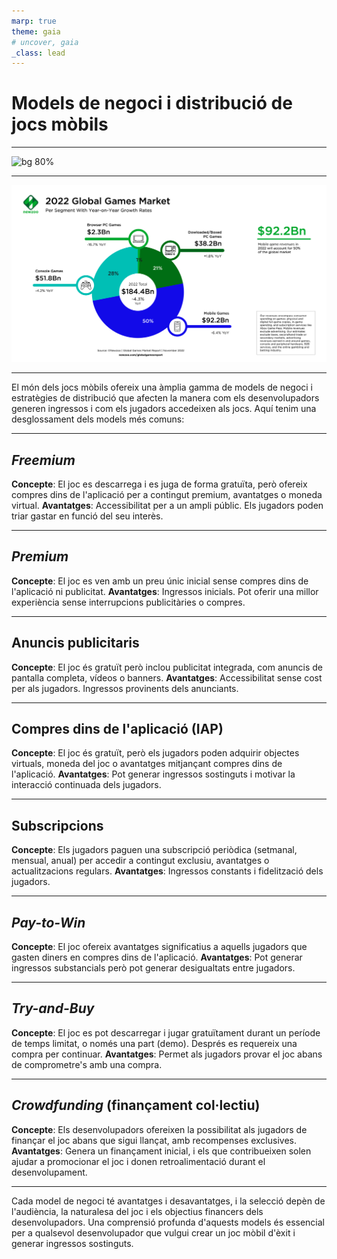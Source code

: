 ```yaml
---
marp: true
theme: gaia
# uncover, gaia
_class: lead
---
```


<!-- _class: invert -->

# Models de negoci i distribució de jocs mòbils

---

![bg 80%](https://starloopstudios.com/wp-content/uploads/2021/04/gaming-platforms-01-1024x723.jpg)

---

![bg](Newzoo_Global-Games-Market-per-Segment_Nov-2022.webp)

---

El món dels jocs mòbils ofereix una àmplia gamma de models de negoci i estratègies de distribució que afecten la manera com els desenvolupadors generen ingressos i com els jugadors accedeixen als jocs. Aquí tenim una desglossament dels models més comuns:

---

## _Freemium_

**Concepte**: El joc es descarrega i es juga de forma gratuïta, però ofereix compres dins de l'aplicació per a contingut premium, avantatges o moneda virtual.
**Avantatges**: Accessibilitat per a un ampli públic. Els jugadors poden triar gastar en funció del seu interès.


---

## _Premium_

**Concepte**: El joc es ven amb un preu únic inicial sense compres dins de l'aplicació ni publicitat.
**Avantatges**: Ingressos inicials. Pot oferir una millor experiència sense interrupcions publicitàries o compres.

---

## Anuncis publicitaris

**Concepte**: El joc és gratuït però inclou publicitat integrada, com anuncis de pantalla completa, vídeos o banners.
**Avantatges**: Accessibilitat sense cost per als jugadors. Ingressos provinents dels anunciants.


---

## Compres dins de l'aplicació (IAP)

**Concepte**: El joc és gratuït, però els jugadors poden adquirir objectes virtuals, moneda del joc o avantatges mitjançant compres dins de l'aplicació.
**Avantatges**: Pot generar ingressos sostinguts i motivar la interacció continuada dels jugadors.

---

## Subscripcions

**Concepte**: Els jugadors paguen una subscripció periòdica (setmanal, mensual, anual) per accedir a contingut exclusiu, avantatges o actualitzacions regulars.
**Avantatges**: Ingressos constants i fidelització dels jugadors.

---

## _Pay-to-Win_

**Concepte**: El joc ofereix avantatges significatius a aquells jugadors que gasten diners en compres dins de l'aplicació.
**Avantatges**: Pot generar ingressos substancials però pot generar desigualtats entre jugadors.


---

## _Try-and-Buy_

**Concepte**: El joc es pot descarregar i jugar gratuïtament durant un període de temps limitat, o només una part (demo). Després es requereix una compra per continuar.
**Avantatges**: Permet als jugadors provar el joc abans de comprometre's amb una compra.

---

## _Crowdfunding_ (finançament col·lectiu)

**Concepte**: Els desenvolupadors ofereixen la possibilitat als jugadors de finançar el joc abans que sigui llançat, amb recompenses exclusives.
**Avantatges**: Genera un finançament inicial, i els que contribueixen solen ajudar a promocionar el joc i donen retroalimentació durant el desenvolupament.


----

Cada model de negoci té avantatges i desavantatges, i la selecció depèn de l'audiència, la naturalesa del joc i els objectius financers dels desenvolupadors. Una comprensió profunda d'aquests models és essencial per a qualsevol desenvolupador que vulgui crear un joc mòbil d'èxit i generar ingressos sostinguts.


